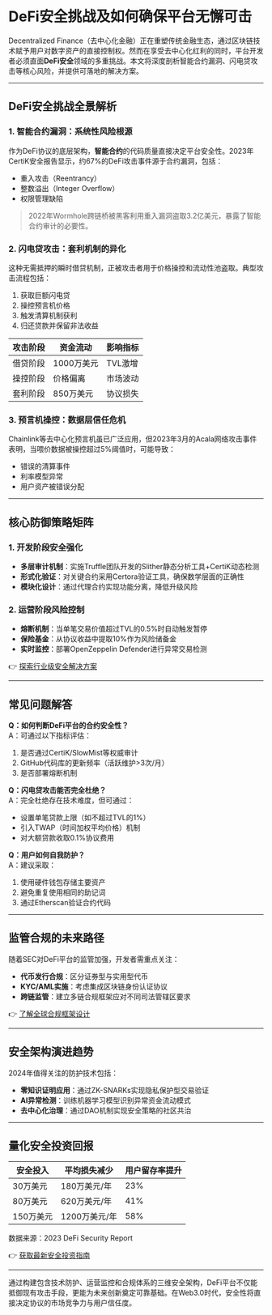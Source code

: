 # DeFi安全挑战及如何确保平台无懈可击

Decentralized Finance（去中心化金融）正在重塑传统金融生态，通过区块链技术赋予用户对数字资产的直接控制权。然而在享受去中心化红利的同时，平台开发者必须直面**DeFi安全**领域的多重挑战。本文将深度剖析智能合约漏洞、闪电贷攻击等核心风险，并提供可落地的解决方案。

---

## DeFi安全挑战全景解析

### 1. 智能合约漏洞：系统性风险根源
作为DeFi协议的底层架构，**智能合约**的代码质量直接决定平台安全性。2023年CertiK安全报告显示，约67%的DeFi攻击事件源于合约漏洞，包括：

- 重入攻击（Reentrancy）
- 整数溢出（Integer Overflow）
- 权限管理缺陷

> 2022年Wormhole跨链桥被黑客利用重入漏洞盗取3.2亿美元，暴露了智能合约审计的必要性。

### 2. 闪电贷攻击：套利机制的异化
这种无需抵押的瞬时借贷机制，正被攻击者用于价格操控和流动性池盗取。典型攻击流程包括：
1. 获取巨额闪电贷
2. 操控预言机价格
3. 触发清算机制获利
4. 归还贷款并保留非法收益

| 攻击阶段 | 资金流动 | 影响指标 |
|---------|----------|----------|
| 借贷阶段 | 1000万美元 | TVL激增 |
| 操控阶段 | 价格偏离 | 市场波动 |
| 套利阶段 | 850万美元 | 协议损失 |

### 3. 预言机操控：数据层信任危机
Chainlink等去中心化预言机虽已广泛应用，但2023年3月的Acala网络攻击事件表明，当喂价数据被操控超过5%阈值时，可能导致：

- 错误的清算事件
- 利率模型异常
- 用户资产被错误分配

---

## 核心防御策略矩阵

### 1. 开发阶段安全强化
- **多层审计机制**：实施Truffle团队开发的Slither静态分析工具+CertiK动态检测
- **形式化验证**：对关键合约采用Certora验证工具，确保数学层面的正确性
- **模块化设计**：通过代理合约实现功能分离，降低升级风险

### 2. 运营阶段风险控制
- **熔断机制**：当单笔交易价值超过TVL的0.5%时自动触发暂停
- **保险基金**：从协议收益中提取10%作为风险储备金
- **实时监控**：部署OpenZeppelin Defender进行异常交易检测

👉 [探索行业级安全解决方案](https://bit.ly/okx_welcome)

---

## 常见问题解答

**Q：如何判断DeFi平台的合约安全性？**  
A：可通过以下指标评估：  
1. 是否通过CertiK/SlowMist等权威审计  
2. GitHub代码库的更新频率（活跃维护>3次/月）  
3. 是否部署熔断机制

**Q：闪电贷攻击能否完全杜绝？**  
A：完全杜绝存在技术难度，但可通过：  
- 设置单笔贷款上限（如不超过TVL的1%）  
- 引入TWAP（时间加权平均价格）机制  
- 对大额贷款收取0.1%协议费用

**Q：用户如何自我防护？**  
A：建议采取：  
1. 使用硬件钱包存储主要资产  
2. 避免重复使用相同的助记词  
3. 通过Etherscan验证合约代码  

---

## 监管合规的未来路径

随着SEC对DeFi平台的监管加强，开发者需重点关注：
- **代币发行合规**：区分证券型与实用型代币
- **KYC/AML实施**：考虑集成区块链身份认证协议
- **跨链监管**：建立多链合规框架应对不同司法管辖区要求

👉 [了解全球合规框架设计](https://bit.ly/okx_welcome)

---

## 安全架构演进趋势

2024年值得关注的防护技术包括：
- **零知识证明应用**：通过ZK-SNARKs实现隐私保护型交易验证
- **AI异常检测**：训练机器学习模型识别异常资金流动模式
- **去中心化治理**：通过DAO机制实现安全策略的社区共治

---

## 量化安全投资回报

| 安全投入 | 平均损失减少 | 用户留存率提升 |
|----------|--------------|----------------|
| 30万美元 | 180万美元/年 | 23%            |
| 80万美元 | 620万美元/年 | 41%            |
| 150万美元| 1200万美元/年| 58%            |

数据来源：2023 DeFi Security Report

👉 [获取最新安全投资指南](https://bit.ly/okx_welcome)

---

通过构建包含技术防护、运营监控和合规体系的三维安全架构，DeFi平台不仅能抵御现有攻击手段，更能为未来创新奠定可靠基础。在Web3.0时代，安全性将直接决定协议的市场竞争力与用户信任度。